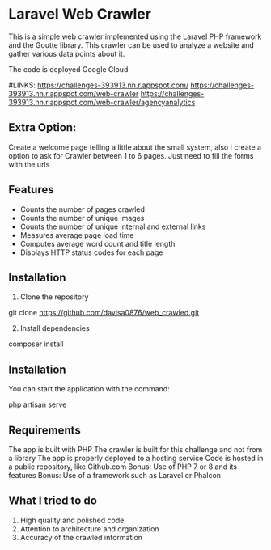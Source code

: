 # Laravel Web Crawler

This is a simple web crawler implemented using the Laravel PHP framework and the Goutte library. This crawler can be used to analyze a website and gather various data points about it.

The code is deployed Google Cloud

#LINKS:
  https://challenges-393913.nn.r.appspot.com/ 
  https://challenges-393913.nn.r.appspot.com/web-crawler
  https://challenges-393913.nn.r.appspot.com/web-crawler/agencyanalytics

## Extra Option: 

Create a welcome page telling a little about the small system, also I create a option to ask for Crawler between 1 to 6 pages.  Just need to fill the forms with the urls


## Features

- Counts the number of pages crawled
- Counts the number of unique images
- Counts the number of unique internal and external links
- Measures average page load time
- Computes average word count and title length
- Displays HTTP status codes for each page

## Installation

1. Clone the repository

git clone https://github.com/davisa0876/web_crawled.git


2. Install dependencies

composer install


## Installation

You can start the application with the command:

php artisan serve


## Requirements

The app is built with PHP
The crawler is built for this challenge and not from a library
The app is properly deployed to a hosting service
Code is hosted in a public repository, like Github.com
Bonus: Use of PHP 7 or 8 and its features
Bonus: Use of a framework such as Laravel or Phalcon

## What I tried to do

1. High quality and polished code
2. Attention to architecture and organization
3. Accuracy of the crawled information
